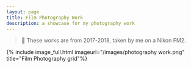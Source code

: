 ```yaml
---
layout: page
title: Film Photography Work
description: a showcase for my photography work
---
```


> 📸 These works are from 2017-2018, taken by me on a Nikon FM2.

{% include image_full.html imageurl="/images/photography work.png" title="Film Photography grid"%}
